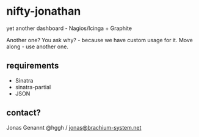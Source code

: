 nifty-jonathan
==============

yet another dashboard - Nagios/Icinga + Graphite

Another one? You ask why? - because we have custom usage for it. Move along - use another one.


requirements
-------------------
 * Sinatra
 * sinatra-partial
 * JSON


contact?
--------------

Jonas Genannt @hggh / jonas@brachium-system.net
